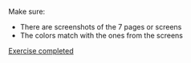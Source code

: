 Make sure:

- There are screenshots of the 7 pages or screens
- The colors match with the ones from the screens

[Exercise completed](https://www.figma.com/file/bQsRIJoJYK5b8WAxXFeOfv/UI-I---Ex-1?node-id=0%3A1)

